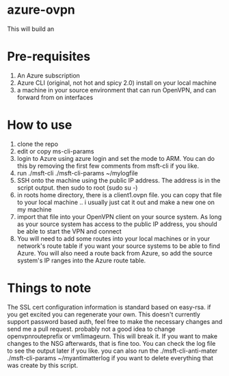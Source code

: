 # azure-ovpn

This will build an

# Pre-requisites

1. An Azure subscription
2. Azure CLI (original, not hot and spicy 2.0) install on your local machine
3. a machine in your source environment that can run OpenVPN, and can forward from on interfaces


# How to use
1. clone the repo
2. edit or copy ms-cli-params
3. login to Azure using azure login and set the mode to ARM. You can do this by removing the first few comments from msft-cli if you like.
4. run ./msft-cli ./msft-cli-params ~/mylogfile
5. SSH onto the machine using the public IP address. The address is in the script output.  then sudo to root (sudo su -)
6. in roots home directory, there is a client1.ovpn file. you can copy that file to your local machine .. i usually just cat it out and make a new one on my machine
7. import that file into your OpenVPN client on your source system. As long as your source system has access to the public IP address, you should be able to start the VPN and connect
8. You will need to add some routes into your local machines or in your network's route table if you want your source systems to be able to find Azure. You will also need a route back from Azure, so add the source system's IP ranges into the Azure route table.



# Things to note
The SSL cert configuration information is standard based on easy-rsa.  if you get excited you can regenerate your own. This doesn't currently support password based auth, feel free to make the necessary changes and send me a pull request. probably not a good idea to change openvpnrouteprefix or vm1imageurn.  This will break it.  If you want to make changes to the NSG afterwards, that is fine too. You can check the log file to see the output later if you like.  you can also run the ./msft-cli-anti-mater ./msft-cli-params ~/myantimatterlog if you want to delete everything that was create by this script.
